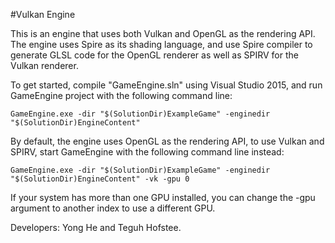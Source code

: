 #Vulkan Engine

This is an engine that uses both Vulkan and OpenGL as the rendering API. The engine uses Spire as its shading language, and use Spire compiler to generate GLSL code for the OpenGL renderer as well as SPIRV for the Vulkan renderer.

To get started, compile "GameEngine.sln" using Visual Studio 2015, and run GameEngine project with the following command line:
```
GameEngine.exe -dir "$(SolutionDir)ExampleGame" -enginedir "$(SolutionDir)EngineContent"
```
By default, the engine uses OpenGL as the rendering API, to use Vulkan and SPIRV, start GameEngine with the following command line instead:
```
GameEngine.exe -dir "$(SolutionDir)ExampleGame" -enginedir "$(SolutionDir)EngineContent" -vk -gpu 0
```
If your system has more than one GPU installed, you can change the -gpu argument to another index to use a different GPU.


Developers: Yong He and Teguh Hofstee.
